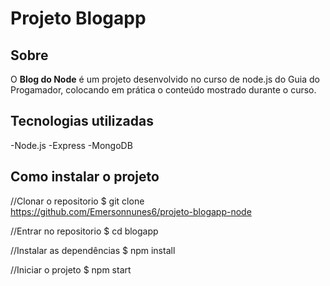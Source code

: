 # Projeto Blogapp 
## Sobre
O **Blog do Node** é um projeto desenvolvido no curso de node.js do Guia do Progamador, colocando em prática o conteúdo mostrado durante o curso.

## Tecnologias utilizadas

-Node.js
-Express
-MongoDB

## Como instalar o projeto

//Clonar o repositorio
$ git clone https://github.com/Emersonnunes6/projeto-blogapp-node

//Entrar no repositorio
$ cd blogapp

//Instalar as dependências
$ npm install

//Iniciar o projeto
$ npm start
